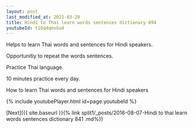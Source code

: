 ```yaml
---
layout: post
last_modified_at: 2021-03-29
title: Hindi to Thai learn words sentences dictionary 894 
youtubeId: t1Oq4qmsGu4
---
```

 
 
Helps to learn Thai words and sentences for Hindi speakers.

Opportunitiy to repeat the words sentences. 

Practice Thai language. 
 
10 minutes practice every day. 
 
How to learn Thai words and sentences for Hindi speakers 
 
{% include youtubePlayer.html id=page.youtubeId %}
 
 
[Next]({{ site.baseurl }}{% link  split1/_posts/2016-08-07-Hindi to thai learn words sentences dictionary 841 .md%})
 
